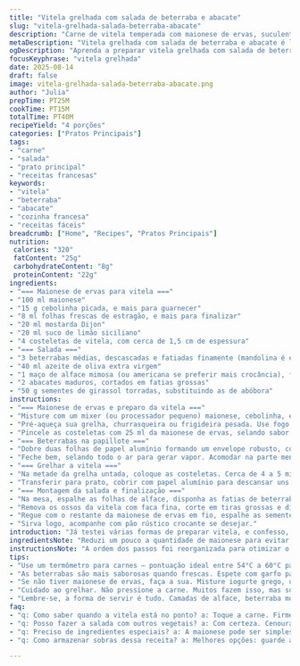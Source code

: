 ```yaml
---
title: "Vitela grelhada com salada de beterraba e abacate"
slug: "vitela-grelhada-salada-beterraba-abacate"
description: "Carne de vitela temperada com maionese de ervas, suculenta, combinada com beterrabas cozidas na grelha em papillote, abacate macio e folhas frescas para equilibrar. Temperos frescos como estragão e cebolinha dão personalidade. A crocância das sementes de abóbora torradas completa o prato. Ideal para quem evita glúten e lactose e quer algo com toque leve e sofisticado. Preparação simples, baseada em sinais visuais e texturas para garantir no ponto sem complicação."
metaDescription: "Vitela grelhada com salada de beterraba e abacate é leve e sofisticada — uma combinação perfeita de sabores frescos e texturas crocantes."
ogDescription: "Aprenda a preparar vitela grelhada com salada de beterraba e abacate — uma delícia que mistura sabores e texturas, perfeita para o seu jantar."
focusKeyphrase: "vitela grelhada"
date: 2025-08-14
draft: false
image: vitela-grelhada-salada-beterraba-abacate.png
author: "Julia"
prepTime: PT25M
cookTime: PT15M
totalTime: PT40M
recipeYield: "4 porções"
categories: ["Pratos Principais"]
tags:
- "carne"
- "salada"
- "prato principal"
- "receitas francesas"
keywords:
- "vitela"
- "beterraba"
- "abacate"
- "cozinha francesa"
- "receitas fáceis"
breadcrumb: ["Home", "Recipes", "Pratos Principais"]
nutrition: 
 calories: "320"
 fatContent: "25g"
 carbohydrateContent: "8g"
 proteinContent: "22g"
ingredients:
- "=== Maionese de ervas para vitela ==="
- "100 ml maionese"
- "15 g cebolinha picada, e mais para guarnecer"
- "8 ml folhas frescas de estragão, e mais para finalizar"
- "20 ml mostarda Dijon"
- "20 ml suco de limão siciliano"
- "4 costeletas de vitela, com cerca de 1,5 cm de espessura"
- "=== Salada ==="
- "3 beterrabas médias, descascadas e fatiadas finamente (mandolina é essencial)"
- "40 ml azeite de oliva extra virgem"
- "1 maço de alface mimosa (ou americana se preferir mais crocância), folhas rasgadas"
- "2 abacates maduros, cortados em fatias grossas"
- "50 g sementes de girassol torradas, substituindo as de abóbora"
instructions:
- "=== Maionese de ervas e preparo da vitela ==="
- "Misture com um mixer (ou processador pequeno) maionese, cebolinha, estragão, mostarda e suco de limão até homogeneizar. Tempere com sal e pimenta preta moída na hora. Essa pasta deve ficar fresca e aromática, guarda na geladeira enquanto prepara o resto."
- "Pré-aqueça sua grelha, churrasqueira ou frigideira pesada. Use fogo alto, mas vá com calma para não queimar. Passar azeite só de um lado da grelha evita que a carne grude e cria aquela laceração legal na superfície."
- "Pincele as costeletas com 25 ml da maionese de ervas, selando sabor. Salgue na medida, pimenta para finalizar o tempero. Guarde o resto da maionese na geladeira, vai para a etapa final do prato."
- "=== Beterrabas na papillote ==="
- "Dobre duas folhas de papel alumínio formando um envelope robusto, coloque as fatias de beterraba no centro, regue com azeite, tempere com sal e pimenta."
- "Feche bem, selando todo o ar para gerar vapor. Acomodar na parte menos quente da grelha, longe da chama direta, por cerca de 12 minutos — o tempo varia, tenha condição de checar a textura espetando um garfo: deve entrar fácil, mas ainda com firmeza."
- "=== Grelhar a vitela ==="
- "Na metade da grelha untada, coloque as costeletas. Cerca de 4 a 5 minutos de cada lado para um ponto rosado, ajustar conforme a espessura e sabor desejado. A carne solta um aroma intenso na hora do toque, sinal de que está selada e suculenta."
- "Transferir para prato, cobrir com papel alumínio para descansar uns 7 minutos — acalma as fibras musculares e evita que o suco escorra ao cortar."
- "=== Montagem da salada e finalização ==="
- "Na mesa, espalhe as folhas de alface, disponha as fatias de beterraba ainda mornas, fatias de abacate com cautela para não amassar."
- "Remova os ossos da vitela com faca fina, corte em tiras grossas e distribua sobre a cama de folhas e legumes."
- "Regue com o restante da maionese de ervas em fio, espalhe as sementes de girassol torradas para toque crocante e uma pitada extra de cebolinha ou estragão fresco para aroma e beleza."
- "Sirva logo, acompanhe com pão rústico crocante se desejar."
introduction: "Já testei várias formas de preparar vitela, e confesso, nem sempre funciona por conta do tempo curto de cozimento da carne, que é delicada e demanda precisão no uso do calor. Aqui, um método que descobri ser eficiente — envolver beterrabas na papillote para cozinhar no vapor, evita que percam líquido e sabor. A maionese de ervas cumpre papel duplo: dá um toque fresco e ajuda a selar a carne, criando uma crosta gostosa na grelha. A salada traz textura, o abacate dá untuosidade e as sementes crocantes, aquele contraste indispensável — não subestime o poder do crocante em pratos assim."
ingredientsNote: "Reduzi um pouco a quantidade de maionese para evitar excesso de gordura, preferindo um molho mais leve, e aumentei o suco de limão para equilibrar a untuosidade. Substituí sementes de abóbora por girassol porque são mais comuns no Brasil e têm ótima crocância. A alface mimosa entra no lugar da Boston, pelo frescor e presença no mercado local. Beterrabas frescas e firmes são importantes; evite as que já estiverem moles para não amolecerem demais no vapor. Cuidado ao cortar a vitela, para não despedaçar — uma faca bem afiada é fundamental."
instructionsNote: "A ordem dos passos foi reorganizada para otimizar o tempo e aproveitar o calor do fogo de forma eficiente — enquanto beterrabas cozinham no vapor dentro da papillote, a vitela é grelhada simultaneamente, aproveitando as zonas da grelha. Pincele a maionese antes da grelha para criar uma 'crosta' leve, evitando a carne ressecar. Use o tato ao grelhar: toque a carne para sentir firmeza, reconheça a mudança na textura como sinal do ponto ideal. O descanso pós-grelha evita sucos escorrendo ao corte — um passo que poucos respeitam, mas faz toda diferença. As sementes vão por último, para manter crocância; ervas frescas devem ser adicionadas na hora para preservar aroma."
tips:
- "Use um termômetro para carnes — pontuação ideal entre 54°C a 60°C para vitela suculenta. Não tenha medo de ajustar o tempo de grelhagem junto ao fogo. Grelha deve estar bem quente. Mantenha as costeletas longe do fogo intenso para evitar que queimem."
- "As beterrabas são mais saborosas quando frescas. Espete com garfo para testar. Vejo muitos errarem e usarem as moles. O toque certo é firme, mas ao mesmo tempo macio ao morder. Não adianta apressar esse passo. Ah, descascar também é crucial para não amargar."
- "Se não tiver maionese de ervas, faça a sua. Misture iogurte grego, um pouco de mostarda e ervas frescas. Pode substituir buquês de estragão por manjericão ou dill, dependendo do que você tem. Criatividade é chave aqui. O sabor das ervas faz a diferença."
- "Cuidado ao grelhar. Não pressione a carne. Muitos fazem isso, mas solta suco que acaba na grelha. Na hora de descansar, use papel alumínio mas não envolva muito apertado. Descanso é fundamental!"
- "Lembre-se, a forma de servir é tudo. Camadas de alface, beterraba morna e abacate. Te dá uma apresentação bonita. Cuidado ao colocar ervas por cima, só depois da montagem. Elas perdem aroma se irem muito cedo."
faq:
- "q: Como saber quando a vitela está no ponto? a: Toque a carne. Firme mas não dura. O cheiro é bom. Sinais visuais também. Tem um tom ligeiro de marrom. Lembre-se que o descanso ajuda no resultado."
- "q: Posso fazer a salada com outros vegetais? a: Com certeza. Cenouras ou rúcula funcionam bem. No entanto, a combinação com beterraba é especial. Ela traz uma doçura que poucos ingredientes conseguem."
- "q: Preciso de ingredientes especiais? a: A maionese pode ser simples. O importante é o toque das ervas. O que achar mais fácil. Substituir sementes de abóbora é válido, girassol é perfeito se você quer crocância."
- "q: Como armazenar sobras dessa receita? a: Melhores opções: guarde a carne em um recipiente hermético. A salada pode murchar, então evite. Teste no dia seguinte. Se precisar, use receitas diferentes para aproveitar os restos."

---
```

